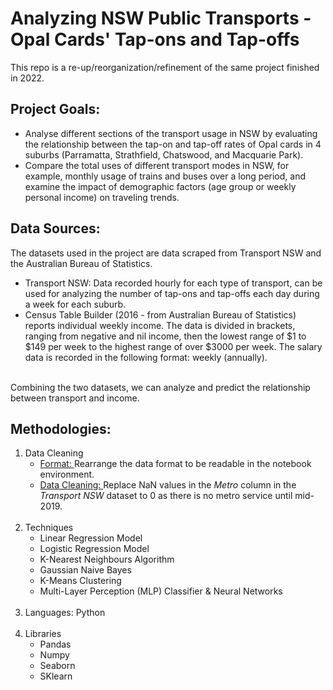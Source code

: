 # Analyzing NSW Public Transports - Opal Cards' Tap-ons and Tap-offs 

This repo is a re-up/reorganization/refinement of the same project finished in 2022.

## Project Goals: 
- Analyse different sections of the transport usage in NSW by evaluating the relationship between the tap-on and tap-off rates of Opal cards in 4 suburbs (Parramatta, Strathfield, Chatswood, and Macquarie Park). 
- Compare the total uses of different transport modes in NSW, for example, monthly usage of trains and buses over a long period, and examine the impact of demographic factors (age group or weekly personal income) on traveling trends.

## Data Sources: 
The datasets used in the project are data scraped from Transport NSW and the Australian Bureau of Statistics.
<br><ul>
<li> Transport NSW: Data recorded hourly for each type of transport, can be used for analyzing the number of tap-ons and tap-offs each day during a week for each suburb. 
<li> Census Table Builder (2016 - from Australian Bureau of Statistics) reports individual weekly income. The data is divided in brackets, ranging from negative and nil income, then the lowest range of $1 to $149 per week to the highest range of over $3000 per week. The salary data is recorded in the following format: weekly (annually). </ul>
<br> Combining the two datasets, we can analyze and predict the relationship between transport and income.

## Methodologies:
<ol>
<li> Data Cleaning <br>
<ul><li> <u> Format: </u> Rearrange the data format to be readable in the notebook environment.
<li> <u> Data Cleaning: </u> Replace NaN values in the <i>Metro</i> column in the <i>Transport NSW</i> dataset to 0 as there is no metro service until mid-2019. </ul></br>
<li> Techniques </br>
<ul><li> Linear Regression Model
<li> Logistic Regression Model
<li> K-Nearest Neighbours Algorithm
<li> Gaussian Naive Bayes
<li> K-Means Clustering
<li> Multi-Layer Perception (MLP) Classifier & Neural Networks </ul><br>
<li> Languages: Python </li><br>
<li> Libraries
<ul><li> Pandas
<li> Numpy
<li> Seaborn
<li> SKlearn </ul></ol>


